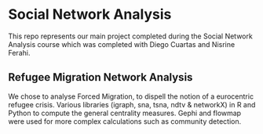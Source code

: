# Social Network Analysis


This repo represents our main project completed during the Social Network Analysis course which was completed with Diego Cuartas and Nisrine Ferahi. 

## Refugee Migration Network Analysis

We chose to analyse Forced Migration, to dispell the notion of a eurocentric refugee crisis. Various libraries (igraph, sna, tsna, ndtv & networkX) in R and Python to compute the general centrality measures. Gephi and flowmap were used for more complex calculations such as community detection. 


